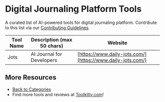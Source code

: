 # Digital Journaling Platform Tools

A curated list of AI-powered tools for digital journaling platform. Contribute to this list via our [Contributing Guidelines](../CONTRIBUTING.md).

| Tool Name | Description (max 50 chars) | Website |
|-----------|----------------------------|---------|
| Jots | AI Journal for Developers | [https://www.daily-jots.com/](https://www.daily-jots.com/) |

## More Resources
- [Back to Categories](https://github.com/ToolkitlyAI/awesome-ai-tools/blob/master/README.md)
- Find more tools and reviews at [Toolkitly.com](https://toolkitly.com)!
